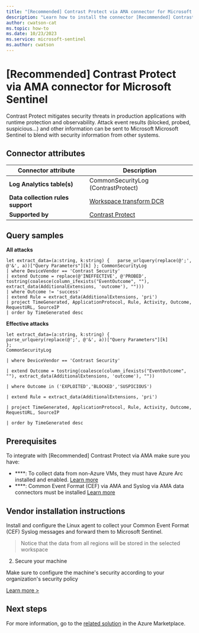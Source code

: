 ```yaml
---
title: "[Recommended] Contrast Protect via AMA connector for Microsoft Sentinel"
description: "Learn how to install the connector [Recommended] Contrast Protect via AMA to connect your data source to Microsoft Sentinel."
author: cwatson-cat
ms.topic: how-to
ms.date: 10/23/2023
ms.service: microsoft-sentinel
ms.author: cwatson
---
```


# [Recommended] Contrast Protect via AMA connector for Microsoft Sentinel

Contrast Protect mitigates security threats in production applications with runtime protection and observability.  Attack event results (blocked, probed, suspicious...) and other information can be sent to Microsoft Microsoft Sentinel to blend with security information from other systems.

## Connector attributes

| Connector attribute | Description |
| --- | --- |
| **Log Analytics table(s)** | CommonSecurityLog (ContrastProtect)<br/> |
| **Data collection rules support** | [Workspace transform DCR](/azure/azure-monitor/logs/tutorial-workspace-transformations-portal) |
| **Supported by** | [Contrast Protect](https://docs.contrastsecurity.com/) |

## Query samples

**All attacks**
   ```kusto
let extract_data=(a:string, k:string) {   parse_urlquery(replace(@';', @'&', a))["Query Parameters"][k] }; CommonSecurityLog  
   | where DeviceVendor == 'Contrast Security' 
   | extend Outcome = replace(@'INEFFECTIVE', @'PROBED', tostring(coalesce(column_ifexists("EventOutcome", ""), extract_data(AdditionalExtensions, 'outcome'), ""))) 
   | where Outcome != 'success' 
   | extend Rule = extract_data(AdditionalExtensions, 'pri') 
   | project TimeGenerated, ApplicationProtocol, Rule, Activity, Outcome, RequestURL, SourceIP 
   | order by TimeGenerated desc 
   ```

**Effective attacks**
   ```kusto
let extract_data=(a:string, k:string) {
  parse_urlquery(replace(@';', @'&', a))["Query Parameters"][k]
};
CommonSecurityLog 

   | where DeviceVendor == 'Contrast Security'

   | extend Outcome = tostring(coalesce(column_ifexists("EventOutcome", ""), extract_data(AdditionalExtensions, 'outcome'), ""))

   | where Outcome in ('EXPLOITED','BLOCKED','SUSPICIOUS')

   | extend Rule = extract_data(AdditionalExtensions, 'pri')

   | project TimeGenerated, ApplicationProtocol, Rule, Activity, Outcome, RequestURL, SourceIP

   | order by TimeGenerated desc

   ```



## Prerequisites

To integrate with [Recommended] Contrast Protect via AMA make sure you have: 

- ****: To collect data from non-Azure VMs, they must have Azure Arc installed and enabled. [Learn more](/azure/azure-monitor/agents/azure-monitor-agent-install?tabs=ARMAgentPowerShell,PowerShellWindows,PowerShellWindowsArc,CLIWindows,CLIWindowsArc)
- ****: Common Event Format (CEF) via AMA and Syslog via AMA data connectors must be installed [Learn more](/azure/sentinel/connect-cef-ama#open-the-connector-page-and-create-the-dcr)


## Vendor installation instructions


Install and configure the Linux agent to collect your Common Event Format (CEF) Syslog messages and forward them to Microsoft Sentinel.

> Notice that the data from all regions will be stored in the selected workspace


2. Secure your machine 

Make sure to configure the machine's security according to your organization's security policy


[Learn more >](https://aka.ms/SecureCEF)



## Next steps

For more information, go to the [related solution](https://azuremarketplace.microsoft.com/en-us/marketplace/apps/contrast_security.contrast_protect_azure_sentinel_solution?tab=Overview) in the Azure Marketplace.
